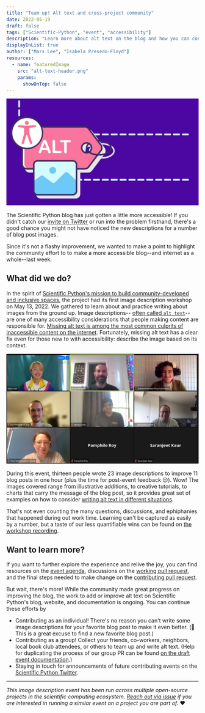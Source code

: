 ```yaml
---
title: "Team up! Alt text and cross-project community"
date: 2022-05-19
draft: false
tags: ["Scientific-Python", "event", "accessibility"]
description: "Learn more about alt text on the blog and how you can contribute."
displayInList: true
author: ["Mars Lee", "Isabela Presedo-Floyd"]
resources:
  - name: featuredImage
    src: "alt-text-header.png"
    params:
      showOnTop: false
---
```


![Icons of the accessibility symbol, a paper tag labeled 'Alt', and a photograph.](alt-text-header.png)

The Scientific Python blog has just gotten a little more accessible! If you
didn't catch our [invite on Twitter](https://twitter.com/scientific_py/status/1523733881651834880)
or run into the problem firsthand, there's a good chance you might not have
noticed the new descriptions for a number of blog post images.

Since it's not a flashy improvement, we wanted to make a point to highlight
the community effort to to make a more accessible blog--and internet as a
whole--last week.

## What did we do?

In the spirit of [Scientific Python's mission to build community-developed and
inclusive spaces](https://scientific-python.org/about/), the project had its
first image description workshop on May 13, 2022. We gathered to learn about
and practice writing about images from the ground up. Image descriptions--
[often called `alt text`](https://developer.mozilla.org/en-US/docs/Web/API/HTMLImageElement/alt)--
are one of many accessibility considerations that people making content are
responsible for.
[Missing alt text is among the most common culprits of inaccessible content on the internet](https://webaim.org/projects/million/#alttext).
Fortunately, missing alt text has a clear fix even for those new to with
accessibility: describe the image based on its context.

![Some of the team behind the alt text. Listed from left to right in Zoom, they are Mars Lee, Jarrod Millman, Isabela Presedo-Floyd, Jan-Hendrik Müller, Mridul Seth, Maxwell Grover, Noa Tamir, Pamphile Roy, and Saranjeet Kaur. Several event participants are not pictured per their request.](group.png)

During this event, thirteen people wrote 23 image descriptions to improve 11
blog posts in one hour (plus the time for post-event feedback 😉). Wow! The
images covered range from illustrative additions, to creative tutorials, to
charts that carry the message of the blog post, so it provides great set of
examples on how to consider
[writing alt text in different situations](https://www.w3.org/WAI/tutorials/images/decision-tree/).

That's not even counting the many questions, discussions, and ephiphanies that
happened during out work time. Learning can't be captured as easily by a
number, but a taste of our less quantifiable wins can be found on
[the workshop recording](https://youtu.be/Zn-zyU2lS0k).

## Want to learn more?

If you want to further explore the experience and relive the joy, you can find
resources on the [event agenda](https://hackmd.io/bfhftUCiTRqx2S8CTGUt6g?view),
discussions on the [working pull request](https://github.com/MarsBarLee/blog.scientific-python.org/pull/1),
and the final steps needed to make change on the [contributing pull request](https://github.com/scientific-python/blog.scientific-python.org/pull/71).

But wait, there's more! While the community made great progress on improving
the blog, the work to add or improve alt text on Scientific Python's blog,
website, and documentation is ongoing. You can continue these efforts by

- Contributing as an individual! There's no reason you can't write some image descriptions for your favorite blog post to make it even better. (👀 This is a great excuse to find a new favorite blog post.)
- Contributing as a group! Collect your friends, co-workers, neighbors, local book club attendees, or others to team up and write alt text. (Help for duplicating the process of our group PR can be found [on the draft event documentation](https://github.com/isabela-pf/a11y-events/tree/main/workshop-resources/alt-text).)
- Staying in touch for announcements of future contributing events on the [Scientific Python Twitter](https://twitter.com/scientific_py).

---

_This image description event has been run across multiple open-source projects in the scientific computing ecosystem. [Reach out via issue](https://github.com/alt-text-task-force) if you are interested in running a similar event on a project you are part of._ ❤️
